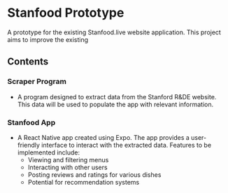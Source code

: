 # Stanfood Prototype
A prototype for the existing Stanfood.live website application. This project aims to improve the existing 

## Contents

### Scraper Program
- A program designed to extract data from the Stanford R&DE website. This data will be used to populate the app with relevant information.
  
### Stanfood App
- A React Native app created using Expo. The app provides a user-friendly interface to interact with the extracted data. Features to be implemented include:
  - Viewing and filtering menus
  - Interacting with other users
  - Posting reviews and ratings for various dishes
  - Potential for recommendation systems
